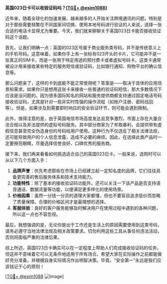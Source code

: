 **英国023日卡可以收验证码吗？[[TG💪+ @esim1088](https://t.me/s/esim1088)]**

近年来，随着全球化的加速发展，越来越多的人开始关注跨境通讯的问题。特别是对于那些需要频繁在不同国家间切换、使用本地号码进行验证的人来说，选择一张合适的电话卡显得尤为重要。今天，我们就来聊聊关于英国023日卡能否接收验证码这个话题。

首先，让我们明确一点：英国的023区号属于商业服务类号码，并不是传统意义上的手机号码。这意味着，如果你手上有一张标有023开头的卡片，它可能并不是一张真正的SIM卡，而是一张用于特定用途的预付费卡或者虚拟号码卡。这类卡通常被设计用来接收某些特定的服务短信或验证码，比如银行通知、购物平台的确认信息等。

那么问题来了，这样的卡到底能不能正常使用呢？答案是——取决于具体的应用场景和需求。如果你只是想用这张卡来接收一些普通的验证码短信，那大多数情况下应该是没问题的。因为很多国际知名的网站和服务提供商都支持通过固定电话号码接收验证码，尤其是针对一些非实时性强的操作流程（如账户注册、密码找回等）。但是，如果涉及到需要即时响应的安全验证环节，则可能会遇到限制。

此外，值得注意的是，由于英国电信市场高度发达且竞争激烈，市面上存在大量合法合规以及非法提供的虚拟号码服务。其中部分商家为了牟取暴利，会提供带有虚假信息甚至完全伪造身份的号码给用户使用。这种行为不仅违反了相关法律法规，还可能导致用户的个人信息泄露，造成不必要的麻烦。因此，在选择此类产品时一定要擦亮眼睛，尽量选择信誉良好、口碑优秀的服务商。

接下来，我们再来看看如何挑选适合自己的英国023日卡。一般来说，选购时可以从以下几个方面入手：

1. **品牌声誉**：优先考虑那些在市场上已经建立起一定知名度的品牌，它们往往具备更完善的售后服务体系和技术支持能力。
2. **功能特性**：除了基本的接收验证码功能外，还可以关注一下该产品是否支持语音通话、数据流量等功能，以便满足更多样化的使用场景。
3. **价格因素**：虽然一分钱一分货的道理大家都懂，但也不要盲目追求低价而忽略了质量保障。合理的价格区间才是最理想的选择。
4. **客服体验**：良好的客户服务能够及时解决用户在使用过程中遇到的各种问题，所以这一点也不容忽视。

最后，我想强调的是，无论你是出于工作还是生活上的原因需要使用到这类号码，请务必遵守当地法律法规及相关政策要求。切勿利用这些工具从事任何违法活动，否则将面临严重的法律后果。

综上所述，英国023日卡确实可以在一定程度上帮助人们完成接收验证码的任务，但这并不意味着它可以无条件地适用于所有场合。希望大家在实际操作之前都能做好充分准备，并根据自身实际情况作出明智决策。毕竟，“安全第一”永远是我们应该铭记于心的原则！

[[TG💪+ @esim1088](https://t.me/s/esim1088) ![Image](https://i.postimg.cc/4NQfJmqS/Snipaste-2025-05-13-00-14-12.png)]